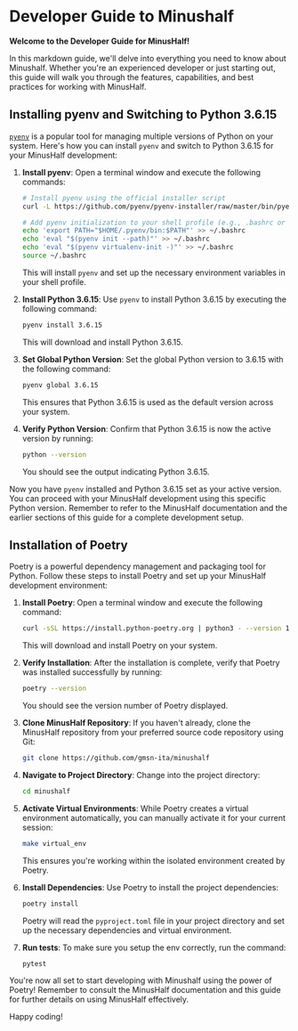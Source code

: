 # Developer Guide to Minushalf

**Welcome to the Developer Guide for MinusHalf!**

In this markdown guide, we'll delve into everything you need to know about Minushalf. Whether you're an experienced developer or just starting out, this guide will walk you through the features, capabilities, and best practices for working with MinusHalf. 

## Installing pyenv and Switching to Python 3.6.15

[`pyenv`](https://github.com/pyenv/pyenv) is a popular tool for managing multiple versions of Python on your system. Here's how you can install `pyenv` and switch to Python 3.6.15 for your MinusHalf development:

1. **Install pyenv**: Open a terminal window and execute the following commands:

   ```bash
   # Install pyenv using the official installer script
   curl -L https://github.com/pyenv/pyenv-installer/raw/master/bin/pyenv-installer | bash

   # Add pyenv initialization to your shell profile (e.g., .bashrc or .zshrc)
   echo 'export PATH="$HOME/.pyenv/bin:$PATH"' >> ~/.bashrc
   echo 'eval "$(pyenv init --path)"' >> ~/.bashrc
   echo 'eval "$(pyenv virtualenv-init -)"' >> ~/.bashrc
   source ~/.bashrc
   ```

   This will install `pyenv` and set up the necessary environment variables in your shell profile.

2. **Install Python 3.6.15**: Use `pyenv` to install Python 3.6.15 by executing the following command:

   ```bash
   pyenv install 3.6.15
   ```

   This will download and install Python 3.6.15.

3. **Set Global Python Version**: Set the global Python version to 3.6.15 with the following command:

   ```bash
   pyenv global 3.6.15
   ```

   This ensures that Python 3.6.15 is used as the default version across your system.

4. **Verify Python Version**: Confirm that Python 3.6.15 is now the active version by running:

   ```bash
   python --version
   ```

   You should see the output indicating Python 3.6.15.

Now you have `pyenv` installed and Python 3.6.15 set as your active version. You can proceed with your MinusHalf development using this specific Python version. Remember to refer to the MinusHalf documentation and the earlier sections of this guide for a complete development setup.


## Installation of Poetry

Poetry is a powerful dependency management and packaging tool for Python. Follow these steps to install Poetry and set up your MinusHalf development environment:

1. **Install Poetry**: Open a terminal window and execute the following command:

   ```bash
   curl -sSL https://install.python-poetry.org | python3 - --version 1.3.2
   ```

   This will download and install Poetry on your system.

2. **Verify Installation**: After the installation is complete, verify that Poetry was installed successfully by running:

   ```bash
   poetry --version
   ```

   You should see the version number of Poetry displayed.

3. **Clone MinusHalf Repository**: If you haven't already, clone the MinusHalf repository from your preferred source code repository using Git:

   ```bash
   git clone https://github.com/gmsn-ita/minushalf
   ```

4. **Navigate to Project Directory**: Change into the project directory:

   ```bash
   cd minushalf
   ```

5. **Activate Virtual Environments**: While Poetry creates a virtual environment automatically, you can manually activate it for your current session:

   ```bash
   make virtual_env
   ```

   This ensures you're working within the isolated environment created by Poetry.

6. **Install Dependencies**: Use Poetry to install the project dependencies:

   ```bash
   poetry install
   ```

   Poetry will read the `pyproject.toml` file in your project directory and set up the necessary dependencies and virtual environment.

6. **Run tests**: To make sure you setup the env correctly, run the command:

   ```bash
   pytest
   ```

You're now all set to start developing with Minushalf using the power of Poetry! Remember to consult the MinusHalf documentation and this guide for further details on using MinusHalf effectively.

Happy coding!
